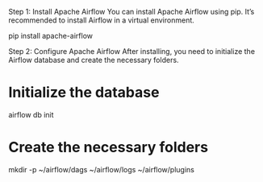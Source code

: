 Step 1: Install Apache Airflow
You can install Apache Airflow using pip. It’s recommended to install Airflow in a virtual environment.

pip install apache-airflow


Step 2: Configure Apache Airflow
After installing, you need to initialize the Airflow database and create the necessary folders.

# Initialize the database
airflow db init

# Create the necessary folders
mkdir -p ~/airflow/dags ~/airflow/logs ~/airflow/plugins
